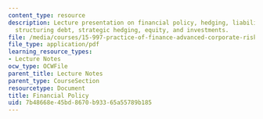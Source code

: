 ```yaml
---
content_type: resource
description: Lecture presentation on financial policy, hedging, liability management,
  structuring debt, strategic hedging, equity, and investments.
file: /media/courses/15-997-practice-of-finance-advanced-corporate-risk-management-spring-2009/7b48668e45bd8670b93365a55789b185_MIT15_997s09_lec04_1.pdf
file_type: application/pdf
learning_resource_types:
- Lecture Notes
ocw_type: OCWFile
parent_title: Lecture Notes
parent_type: CourseSection
resourcetype: Document
title: Financial Policy
uid: 7b48668e-45bd-8670-b933-65a55789b185
---
```

